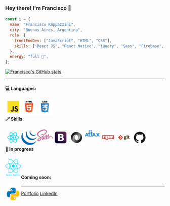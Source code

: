 ### Hey there! I'm Francisco 👋

```js
const i = {
  name: "Francisco Rappazzini",
  city: "Buenos Aires, Argentina",
  role: {
    frontEndDev: ["JavaScript", "HTML", "CSS"],
    skills: ["React JS", "React Native", "jQuery", "Sass", "Firebase", "Bootstrap", "AJAX", "Git", "npm", "& more"],
  },
  energy: "full 💯",
};
```

[![Francisco's GitHub stats](https://github-readme-stats.vercel.app/api?username=franRappazzini)](https://github.com/anuraghazra/github-readme-stats)


-----------------------------------------------


<h4>💻 Languages:</h4>
<a href="https://www.w3schools.com/js/default.asp">
  <img src="logos/javascript.svg" alt="img-javascript" width="50" title="JavaScript" align="left" />
</a>
<a href="https://www.w3schools.com/html/default.asp">
  <img src="logos/html.svg" alt="img-html" width="50" title="HTML" align="left" />
</a>
<a href="https://www.w3schools.com/css/default.asp">
  <img src="logos/css.svg" alt="img-css" width="50" title="CSS" align="left" />
</a>
<br/><br/>

<h4>🪄 Skills:</h4>
<a href="https://reactjs.org/">
  <img src="logos/react.svg" alt="img-react" width="50" title="React" align="left" />
</a>
<a href="https://jquery.com/">
  <img src="logos/jquery.svg" alt="img-jquery" width="50" title="jQuery" align="left" />
</a>
<a href="https://sass-lang.com/">
  <img src="logos/sass.svg" alt="img-sass" width="50" title="Sass" align="left" />
</a>
<a href="https://getbootstrap.com/">
  <img src="logos/boostrap.svg" alt="img-bootstrap" width="50" title="Bootstrap" align="left" />
</a>
<a href="https://www.w3schools.com/js/js_json_intro.asp">
  <img src="logos/json.svg" alt="img-json" width="50" title="JSON" align="left" />
</a>
<a href="https://www.w3schools.com/xml/ajax_intro.asp">
  <img src="logos/ajax.svg" alt="img-ajax" width="50" title="AJAX" align="left" />
</a>
<a href="https://www.npmjs.com/">
  <img src="logos/npm.svg" alt="img-npm" width="50" title="npm" align="left" />
</a>
<a href="https://git-scm.com/">
  <img src="logos/git.svg" alt="img-git" width="50" title="Git" align="left" />
</a>
<a href="https://github.com/">
  <img src="logos/github.svg" alt="img-github" width="50" title="GitHub" align="left" />
</a>
<br/><br/>

<h4>🔨 In progress</h4>
<a href="https://www.python.org/">
  <img src="logos/react-native-logo.png" alt="img-react-native" width="50" title="React Native" align="left" />
</a>
<br/><br/>

<h4>Coming soon:</h4>
<a href="https://reactnative.dev/">
  <img src="logos/python.svg" alt="img-python" width="50" title="Python" align="left" />
</a>
<!-- <a href="https://www.w3schools.com/sql/default.asp">
  <img src="logos/sql.svg" alt="img-sql" width="50" title="SQL" align="left" />
</a> -->

-----------------------------------------------
[Portfolio](https://rappazzini-portfolio.vercel.app/)
[LinkedIn](https://www.linkedin.com/in/francisco-rappazzini/)


<!--
**franRappazzini/franRappazzini** is a ✨ _special_ ✨ repository because its `README.md` (this file) appears on your GitHub profile.

Here are some ideas to get you started:

- 🔭 I’m currently working on ...
- 🌱 I’m currently learning ...
- 👯 I’m looking to collaborate on ...
- 🤔 I’m looking for help with ...
- 💬 Ask me about ...
- 📫 How to reach me: ...
- 😄 Pronouns: ...
- ⚡ Fun fact: ...
-->
